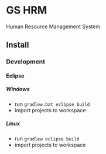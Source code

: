 # GS HRM

Human Resource Management System

## Install

### Development

#### Eclipse

##### Windows

* run <code>gradlew.bat eclipse build</code>
* import projects to workspace

##### Linux

* run <code>gradlew eclipse build</code>
* import projects to workspace



